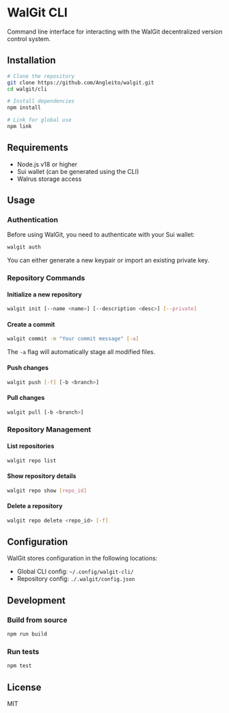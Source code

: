 # WalGit CLI

Command line interface for interacting with the WalGit decentralized version control system.

## Installation

```bash
# Clone the repository
git clone https://github.com/Angleito/walgit.git
cd walgit/cli

# Install dependencies
npm install

# Link for global use
npm link
```

## Requirements

- Node.js v18 or higher
- Sui wallet (can be generated using the CLI)
- Walrus storage access

## Usage

### Authentication

Before using WalGit, you need to authenticate with your Sui wallet:

```bash
walgit auth
```

You can either generate a new keypair or import an existing private key.

### Repository Commands

#### Initialize a new repository

```bash
walgit init [--name <name>] [--description <desc>] [--private]
```

#### Create a commit

```bash
walgit commit -m "Your commit message" [-a]
```

The `-a` flag will automatically stage all modified files.

#### Push changes

```bash
walgit push [-f] [-b <branch>]
```

#### Pull changes

```bash
walgit pull [-b <branch>]
```

### Repository Management

#### List repositories

```bash
walgit repo list
```

#### Show repository details

```bash
walgit repo show [repo_id]
```

#### Delete a repository

```bash
walgit repo delete <repo_id> [-f]
```

## Configuration

WalGit stores configuration in the following locations:

- Global CLI config: `~/.config/walgit-cli/`
- Repository config: `./.walgit/config.json`

## Development

### Build from source

```bash
npm run build
```

### Run tests

```bash
npm test
```

## License

MIT 